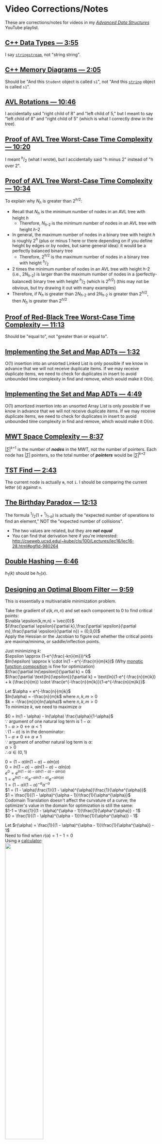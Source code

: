 # Video Corrections/Notes
These are corrections/notes for videos in my [*Advanced Data Structures*](https://www.youtube.com/playlist?list=PLM_KIlU0WoXmkV4QB1Dg8PtJaHTdWHwRS) YouTube playlist.

## [C++ Data Types — 3:55](https://youtu.be/HvMd5G_LAHE?t=235)
I say [`stringstream`](http://www.cplusplus.com/reference/sstream/stringstream/stringstream/), not "string string".

## [C++ Memory Diagrams — 2:05](https://youtu.be/Fv1PmkgQbeU?t=125)
Should be "And this `Student` object is called `s1`", not "And this [`string`](https://www.cplusplus.com/reference/string/string/) object is called `s1`".

## [AVL Rotations — 10:46](https://youtu.be/xzmLuS0ZJmA?t=646)
I accidentally said "right child of 8" and "left child of 5," but I meant to say "left child of 8" and "right child of 5" (which is what I correctly drew in the tree).

## [Proof of AVL Tree Worst-Case Time Complexity — 10:20](https://youtu.be/hUzRX1LzGXI?t=620)
I meant <sup>*h*</sup>/<sub>2</sub> (what I wrote), but I accidentally said "h minus 2" instead of "h over 2".

## [Proof of AVL Tree Worst-Case Time Complexity — 10:34](https://youtu.be/hUzRX1LzGXI?t=634)
To explain why *N<sub>h</sub>* is greater than 2<sup>*h*/2</sup>:
* Recall that *N<sub>h</sub>* is the minimum number of nodes in an AVL tree with height *h*
  * Therefore, *N*<sub>*h*-2</sub> is the minimum number of nodes in an AVL tree with height *h*-2
* In general, the maximum number of nodes in a binary tree with height *h* is roughly 2<sup>*h*</sup> (plus or minus 1 here or there depending on if you define height by edges or by nodes, but same general idea): it would be a perfectly balanced binary tree
  * Therefore, 2<sup>*h*/2</sup> is the maximum number of nodes in a binary tree with height <sup>*h*</sup>/<sub>2</sub>
* 2 times the minimum number of nodes in an AVL tree with height *h*-2 (i.e., 2*N*<sub>*h*-2</sub>) is larger than the maximum number of nodes in a (perfectly-balanced) binary tree with height <sup>*h*</sup>/<sub>2</sub> (which is 2<sup>*h*/2</sup>) (this may not be obvious, but try drawing it out with many examples)
* Therefore, if *N<sub>h</sub>* is greater than 2*N*<sub>*h*-2</sub> and 2*N*<sub>*h*-2</sub> is greater than 2<sup>*h*/2</sup>, then *N<sub>h</sub>* is greater than 2<sup>*h*/2</sup>

## [Proof of Red-Black Tree Worst-Case Time Complexity — 11:13](https://youtu.be/aRkE7DmVbCE?t=673)
Should be "equal to", not "greater than or equal to".

## [Implementing the Set and Map ADTs — 1:32](https://youtu.be/BbHf6N-DJRo?t=92)
O(1) insertion into an unsorted Linked List is only possible if we know in advance that we will not receive duplicate items. If we may receive duplicate items, we need to check for duplicates in insert to avoid unbounded time complexity in find and remove, which would make it O(*n*).

## [Implementing the Set and Map ADTs — 4:49](https://youtu.be/BbHf6N-DJRo?t=289)
O(1) amortized insertion into an unsorted Array List is only possible if we know in advance that we will not receive duplicate items. If we may receive duplicate items, we need to check for duplicates in insert to avoid unbounded time complexity in find and remove, which would make it O(*n*).

## [MWT Space Complexity — 8:37](https://youtu.be/e-Fie3g62H8?t=517)
|*∑*|<sup>*k*+1</sup> is the number of ***nodes*** in the MWT, not the number of pointers. Each node has |*∑*| pointers, so the total number of ***pointers*** would be |*∑*|<sup>*k*+2</sup>

## [TST Find — 2:43](https://youtu.be/mAOnwl3--wg?t=163)
The current node is actually **`n`**, not `i`. I should be comparing the current letter (`d`) against `n`.

## [The Birthday Paradox — 12:13](https://youtu.be/F57Xsl5WOXc?t=733)
The formula <sup>1</sup>/<sub>2</sub>(1 + <sup>1</sup>/<sub>1-*α*</sub>) is actually the "expected number of operations to find an element," NOT the "expected number of collisions".
* The two values are related, but they are ***not equal***
* You can find that derivation here if you're interested: http://cseweb.ucsd.edu/~kube/cls/100/Lectures/lec16/lec16-28.html#pgfId-980264

## [Double Hashing — 6:46](https://youtu.be/EEjdu-85fWQ?t=406)
*h*<sub>1</sub>(*k*) should be *h*<sub>1</sub>(*x*).

## [Designing an Optimal Bloom Filter — 9:59](https://www.youtube.com/watch?v=Fm9idTkZxHg&t=599s)
This is essentially a multivariable minimization problem.

Take the gradient of $\epsilon (k,m,n)$ and set each component to 0 to find critical points:\
$\nabla \epsilon(k,m,n) = \vec{0}$\
$(\frac{\partial \epsilon}{\partial k},\frac{\partial \epsilon}{\partial m},\frac{\partial \epsilon}{\partial n}) = (0,0,0)$\
Apply the Hessian or the Jacobian to figure out whether the critical points are maxima/minima, or saddle/inflection points.

Just minimizing $k$:\
$\epsilon \approx (1-e^{\frac{-kn}{m}})^k$\
$ln(\epsilon) \approx k \cdot ln(1 - e^{-\frac{n}{m}k})$ (Why [monotic function composition](https://math.stackexchange.com/questions/1204914/monotonicity-and-optima-of-functions) is fine for optimization)\
$\frac{\partial ln(\epsilon)}{\partial k} = 0$\
$\frac{\partial \text{ln}(\epsilon)}{\partial k} = \text{ln}(1-e^{-\frac{n}{m}k}) + k (\frac{n}{m}) \cdot \frac{e^{-\frac{n}{m}k}}{1-e^{-\frac{n}{m}k}}$

Let $\alpha  = e^{-\frac{n}{m}k}$\
$ln(\alpha) = -\frac{n}{m}k$ where $n,k,m > 0$\
$k = -\frac{m}{n}ln(\alpha)$ where $n,k,m > 0$\
To minimize $k$, we need to maximize $\alpha$

$0 = ln(1 - \alpha) - ln(\alpha) \frac{\alpha}{1-\alpha}$\
$\because$ argument of one natural log term is $1 - \alpha:$\
$1- \alpha > 0 \leftrightarrow \alpha < 1$\
$\because (1 - \alpha)$ is in the denominator:\
$1 - \alpha \neq 0 \leftrightarrow \alpha \neq 1$\
$\because$ argument of another natural log term is $\alpha:$\
$\alpha > 0$\
$\therefore \alpha \in (0,1)$

$0 = (1 - \alpha)ln(1 - \alpha) - \alpha ln(\alpha)$\
$0 = ln(1 - \alpha) - \alpha ln(1 - \alpha) - \alpha ln(\alpha)$\
$e^0 = e^{ln(1 - \alpha) - \alpha ln(1 - \alpha) - \alpha ln(\alpha)}$\
$1 = e^{ln(1 - \alpha)} e^{-\alpha ln(1 - \alpha)}e^{-\alpha ln(\alpha)}$\
$1 = (1 - \alpha)(1 - \alpha)^{- \alpha} \alpha^{-\alpha}$\
$1 = (1 - \alpha)\frac{1}{(1 - \alpha)^{\alpha}}\frac{1}{\alpha^{\alpha}}$\
$1 = \frac{1}{(1 - \alpha)^{\alpha - 1}}\frac{1}{\alpha^{\alpha}}$\
Codomain Translation doesn't affect the curvature of a curve; the optimizer's value in the domain for optimization is still the same:\
$1-1 = \frac{1}{(1 - \alpha)^{\alpha - 1}}\frac{1}{\alpha^{\alpha}} - 1$\
$0 = \frac{1}{(1 - \alpha)^{\alpha - 1}}\frac{1}{\alpha^{\alpha}} - 1$

Let $r(\alpha) = \frac{1}{(1 - \alpha)^{\alpha - 1}}\frac{1}{\alpha^{\alpha}} - 1$\
Need to find when $r(\alpha) = 1-1 = 0$\
Using a [calculator](https://www.desmos.com/calculator/1hw3gznghd):\
<img src="https://user-images.githubusercontent.com/69172764/236611213-c1aab1d2-065f-4c16-b6dc-5a663c084c74.png" width=50% height=50%>

$\alpha = \frac{1}{2}$ is a critical point and $r'(\frac{1}{2}) < 0$. The second partial derivative is negative so we maximize at $\alpha  = \frac{1}{2}$

Since $k = -\frac{m}{n}ln(\alpha)$ and $\alpha = \frac{1}{2}$ minimizes $k$\
$k = -\frac{m}{n}ln(\frac{1}{2})$\
$k = \frac{m}{n} ( -ln(\frac{1}{2}))$

The $k$ that minimizes FP probability is $k = \frac{m}{n} ln(2)$ hash functions.

Given that $k$ is now known, in terms of $n$ and $m$, we can elimiante $k$ in $\epsilon$ by substitusion:\
$\epsilon=\left(1-e^{-\frac{n}{m}k}\right)^{k}$\
$\epsilon=\left(1-e^{-\frac{n}{m}\left(\frac{m}{n}\ln\left(2\right)\right)}\right)^{\left(\frac{m}{n}\ln\left(2\right)\right)}$\
$\epsilon=\left(1-e^{-\ln\left(2\right)}\right)^{\left(\frac{m}{n}\ln\left(2\right)\right)}$\
$\ln\left(\epsilon\right)=\left(\frac{m}{n}\ln\left(2\right)\right)\ln\left(1-e^{-\ln\left(2\right)}\right)$\
$\ln\left(\epsilon\right)=\left(\frac{m}{n}\ln\left(2\right)\right)\ln\left(1-\frac{1}{2}\right)$\
$\ln\left(\epsilon\right)=\left(\frac{m}{n}\ln\left(2\right)\right)\ln\left(\frac{1}{2}\right)$\
$\ln\left(\epsilon\right)=\left(\frac{m}{n}\ln\left(2\right)\right)\left(-\ln\left(2\right)\right)$\
$\ln\left(\epsilon\right)=-\frac{m}{n}\left(\ln\left(2\right)\right)^{2}$

Solve for $m$:\
Optimal Bloom Filter length is $m=-\frac{n\cdot\ln\left(\epsilon\right)}{\left(\ln\left(2\right)\right)^{2}}$

See Stepik [5.9.7](https://stepik.org/lesson/330394/step/7?unit=313764) on how to relate both $m$ and $k$ (with substitution) to the Probability of the False Positives ($\epsilon$) when designing the Bloom Filter.

## [Bytewise I/O](https://youtu.be/txWMqAg6x08)
In my diagram, I have the input/output stream as a separate box as its corresponding buffer, but a better way to think about it is that the input/output stream has a buffer ***within*** it (i.e., the "buffer" box would be ***inside*** of the "input" or "output stream" box).

## [Bitwise I/O](https://youtu.be/nhMs1u9TGNo)
In my diagram, I have the input/output stream as a separate box as its corresponding buffer, but a better way to think about it is that the input/output stream has a buffer ***within*** it (i.e., the "buffer" box would be ***inside*** of the "input" or "output stream" box). Also, I have a bitwise buffer interact directly with memory and directly with an input/output stream, but a better way to draw it would be to have a "bitwise input stream" and "bitwise output stream" with a bitwise buffer ***within*** it.

## [Reading from a Bitwise Buffer — 2:14](https://youtu.be/FwPlWFzlgZo?t=134)
We are not actually done at `buf >> (7-c)`: this would get the "current" bit into the rightmost spot, but it would accidentally leave the bits to the left of the "current" bit in the number. We actually have to do `(buf >> (7-c)) & 1`, i.e., we have to then `AND` the result with 1 to extract just the rightmost bit.

## [Dijkstra's Algorithm — 1:15](https://youtu.be/Mz_BcInAj6E?t=75)
Dijkstra's algorithm requires all edges to be ***non-negative***, not necessarily positive. In other words, edge weights of 0 are fine.
